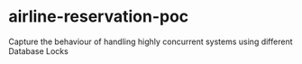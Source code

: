 # airline-reservation-poc
Capture the behaviour of handling highly concurrent systems using different Database Locks
